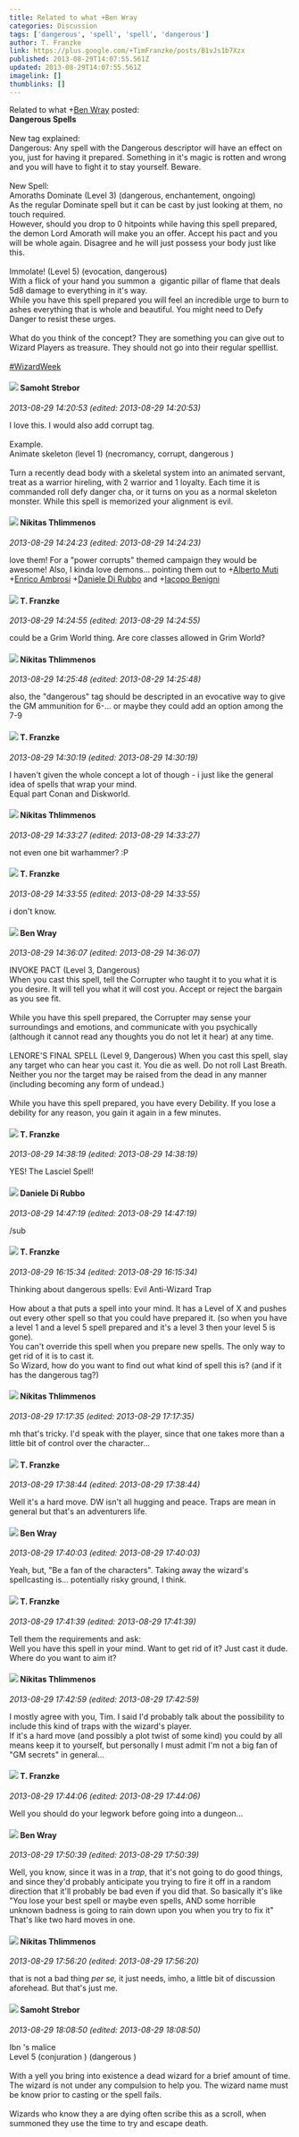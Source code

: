 ```yaml
---
title: Related to what +Ben Wray
categories: Discussion
tags: ['dangerous', 'spell', 'spell', 'dangerous']
author: T. Franzke
link: https://plus.google.com/+TimFranzke/posts/B1vJs1b7Xzx
published: 2013-08-29T14:07:55.561Z
updated: 2013-08-29T14:07:55.561Z
imagelink: []
thumblinks: []
---
```


Related to what <span class="proflinkWrapper"><span class="proflinkPrefix">+</span><a class="proflink" href="https://plus.google.com/117478240607286855024" oid="117478240607286855024">Ben Wray</a></span> posted:<br /><b>Dangerous Spells</b> <br /><br />New tag explained:<br />Dangerous: Any spell with the Dangerous descriptor will have an effect on you, just for having it prepared. Something in it&#39;s magic is rotten and wrong and you will have to fight it to stay yourself. Beware. <br /><br />New Spell: <br />Amoraths Dominate (Level 3) (dangerous, enchantement, ongoing)<br />As the regular Dominate spell but it can be cast by just looking at them, no touch required. <br />However, should you drop to 0 hitpoints while having this spell prepared, the demon Lord Amorath will make you an offer. Accept his pact and you will be whole again. Disagree and he will just possess your body just like this.  <br /><br />Immolate! (Level 5) (evocation, dangerous)<br />With a flick of your hand you summon a  gigantic pillar of flame that deals 5d8 damage to everything in it&#39;s way. <br />While you have this spell prepared you will feel an incredible urge to burn to ashes everything that is whole and beautiful. You might need to Defy Danger to resist these urges. <br /><br />What do you think of the concept? They are something you can give out to Wizard Players as treasure. They should not go into their regular spelllist. <br /><br /> <a rel="nofollow" class="ot-hashtag" href="https://plus.google.com/s/%23WizardWeek/posts">#WizardWeek</a>  
<div id='comment z13oz10w4sb5xzw1v23hutsxszipin4th'>
  <h4><img src='{{site.baseurl}}//images/avatars/118289431151433552306_photo.jpg'> Samoht Strebor</h4>
      <p><cite>2013-08-29 14:20:53 (edited: 2013-08-29 14:20:53)</cite></p>
        <p>I love this.  I would also add corrupt tag. <br /><br />Example.<br />Animate skeleton (level 1) (necromancy,  corrupt, dangerous )<br /><br />Turn a recently dead body with a skeletal system into an animated servant,  treat as a warrior hireling,  with 2 warrior and 1 loyalty.   Each time it is commanded roll defy danger cha,   or it turns on you as a normal skeleton monster.  While this spell is memorized your  alignment is evil.</p>
</div>
        

<div id='comment z13oz10w4sb5xzw1v23hutsxszipin4th'>
  <h4><img src='{{site.baseurl}}//images/avatars/103447617849846007337_photo.jpg'> Nikitas Thlimmenos</h4>
      <p><cite>2013-08-29 14:24:23 (edited: 2013-08-29 14:24:23)</cite></p>
        <p>love them! For a &quot;power corrupts&quot; themed campaign they would be awesome! Also, I kinda love demons... pointing them out to <span class="proflinkWrapper"><span class="proflinkPrefix">+</span><a class="proflink" href="https://plus.google.com/115787882201313683519" oid="115787882201313683519">Alberto Muti</a></span> <span class="proflinkWrapper"><span class="proflinkPrefix">+</span><a class="proflink" href="https://plus.google.com/114125416548059574192" oid="114125416548059574192">Enrico Ambrosi</a></span> <span class="proflinkWrapper"><span class="proflinkPrefix">+</span><a class="proflink" href="https://plus.google.com/112507662527787769890" oid="112507662527787769890">Daniele Di Rubbo</a></span> and <span class="proflinkWrapper"><span class="proflinkPrefix">+</span><a class="proflink" href="https://plus.google.com/118286981608079589935" oid="118286981608079589935">Iacopo Benigni</a></span></p>
</div>
        

<div id='comment z13oz10w4sb5xzw1v23hutsxszipin4th'>
  <h4><img src='{{site.baseurl}}//images/avatars/110330901807759406775_photo.jpg'> T. Franzke</h4>
      <p><cite>2013-08-29 14:24:55 (edited: 2013-08-29 14:24:55)</cite></p>
        <p>could be a Grim World thing. Are core classes allowed in Grim World? </p>
</div>
        

<div id='comment z13oz10w4sb5xzw1v23hutsxszipin4th'>
  <h4><img src='{{site.baseurl}}//images/avatars/103447617849846007337_photo.jpg'> Nikitas Thlimmenos</h4>
      <p><cite>2013-08-29 14:25:48 (edited: 2013-08-29 14:25:48)</cite></p>
        <p>also, the &quot;dangerous&quot; tag should be descripted in an evocative way to give the GM ammunition for 6-... or maybe they could add an option among the 7-9</p>
</div>
        

<div id='comment z13oz10w4sb5xzw1v23hutsxszipin4th'>
  <h4><img src='{{site.baseurl}}//images/avatars/110330901807759406775_photo.jpg'> T. Franzke</h4>
      <p><cite>2013-08-29 14:30:19 (edited: 2013-08-29 14:30:19)</cite></p>
        <p>I haven&#39;t given the whole concept a lot of though - i just like the general idea of spells that wrap your mind. <br />Equal part Conan and Diskworld. </p>
</div>
        

<div id='comment z13oz10w4sb5xzw1v23hutsxszipin4th'>
  <h4><img src='{{site.baseurl}}//images/avatars/103447617849846007337_photo.jpg'> Nikitas Thlimmenos</h4>
      <p><cite>2013-08-29 14:33:27 (edited: 2013-08-29 14:33:27)</cite></p>
        <p>not even one bit warhammer? :P</p>
</div>
        

<div id='comment z13oz10w4sb5xzw1v23hutsxszipin4th'>
  <h4><img src='{{site.baseurl}}//images/avatars/110330901807759406775_photo.jpg'> T. Franzke</h4>
      <p><cite>2013-08-29 14:33:55 (edited: 2013-08-29 14:33:55)</cite></p>
        <p>i don&#39;t know.</p>
</div>
        

<div id='comment z13oz10w4sb5xzw1v23hutsxszipin4th'>
  <h4><img src='{{site.baseurl}}//images/avatars/117478240607286855024_photo.jpg'> Ben Wray</h4>
      <p><cite>2013-08-29 14:36:07 (edited: 2013-08-29 14:36:07)</cite></p>
        <p>INVOKE PACT (Level 3, Dangerous)<br />When you cast this spell, tell the Corrupter who taught it to you what it is you desire. It will tell you what it will cost you. Accept or reject the bargain as you see fit.<br /><br />While you have this spell prepared, the Corrupter may sense your surroundings and emotions, and communicate with you psychically (although it cannot read any thoughts you do not let it hear) at any time.<br /><br />LENORE&#39;S FINAL SPELL (Level 9, Dangerous) When you cast this spell, slay any target who can hear you cast it. You die as well. Do not roll Last Breath. Neither you nor the target may be raised from the dead in any manner (including becoming any form of undead.)<br /><br />While you have this spell prepared, you have every Debility. If you lose a debility for any reason, you gain it again in a few minutes.</p>
</div>
        

<div id='comment z13oz10w4sb5xzw1v23hutsxszipin4th'>
  <h4><img src='{{site.baseurl}}//images/avatars/110330901807759406775_photo.jpg'> T. Franzke</h4>
      <p><cite>2013-08-29 14:38:19 (edited: 2013-08-29 14:38:19)</cite></p>
        <p>YES! The Lasciel Spell! </p>
</div>
        

<div id='comment z13oz10w4sb5xzw1v23hutsxszipin4th'>
  <h4><img src='{{site.baseurl}}//images/avatars/112507662527787769890_photo.jpg'> Daniele Di Rubbo</h4>
      <p><cite>2013-08-29 14:47:19 (edited: 2013-08-29 14:47:19)</cite></p>
        <p>/sub</p>
</div>
        

<div id='comment z13oz10w4sb5xzw1v23hutsxszipin4th'>
  <h4><img src='{{site.baseurl}}//images/avatars/110330901807759406775_photo.jpg'> T. Franzke</h4>
      <p><cite>2013-08-29 16:15:34 (edited: 2013-08-29 16:15:34)</cite></p>
        <p>Thinking about dangerous spells: Evil Anti-Wizard Trap<br /><br />How about a that puts a spell into your mind. It has a Level of X and pushes out every other spell so that you could have prepared it. (so when you have a level 1 and a level 5 spell prepared and it&#39;s a level 3 then your level 5 is gone). <br />You can&#39;t override this spell when you prepare new spells. The only way to get rid of it is to cast it. <br />So Wizard, how do you want to find out what kind of spell this is? (and if it has the dangerous tag?)</p>
</div>
        

<div id='comment z13oz10w4sb5xzw1v23hutsxszipin4th'>
  <h4><img src='{{site.baseurl}}//images/avatars/103447617849846007337_photo.jpg'> Nikitas Thlimmenos</h4>
      <p><cite>2013-08-29 17:17:35 (edited: 2013-08-29 17:17:35)</cite></p>
        <p>mh that&#39;s tricky. I&#39;d speak with the player, since that one takes more than a little bit of control over the character...</p>
</div>
        

<div id='comment z13oz10w4sb5xzw1v23hutsxszipin4th'>
  <h4><img src='{{site.baseurl}}//images/avatars/110330901807759406775_photo.jpg'> T. Franzke</h4>
      <p><cite>2013-08-29 17:38:44 (edited: 2013-08-29 17:38:44)</cite></p>
        <p>Well it&#39;s a hard move. DW isn&#39;t all hugging and peace. Traps are mean in general but that&#39;s an adventurers life.</p>
</div>
        

<div id='comment z13oz10w4sb5xzw1v23hutsxszipin4th'>
  <h4><img src='{{site.baseurl}}//images/avatars/117478240607286855024_photo.jpg'> Ben Wray</h4>
      <p><cite>2013-08-29 17:40:03 (edited: 2013-08-29 17:40:03)</cite></p>
        <p>Yeah, but, &quot;Be a fan of the characters&quot;. Taking away the wizard&#39;s spellcasting is... potentially risky ground, I think.</p>
</div>
        

<div id='comment z13oz10w4sb5xzw1v23hutsxszipin4th'>
  <h4><img src='{{site.baseurl}}//images/avatars/110330901807759406775_photo.jpg'> T. Franzke</h4>
      <p><cite>2013-08-29 17:41:39 (edited: 2013-08-29 17:41:39)</cite></p>
        <p>Tell them the requirements and ask: <br />Well you have this spell in your mind. Want to get rid of it? Just cast it dude. Where do you want to aim it?</p>
</div>
        

<div id='comment z13oz10w4sb5xzw1v23hutsxszipin4th'>
  <h4><img src='{{site.baseurl}}//images/avatars/103447617849846007337_photo.jpg'> Nikitas Thlimmenos</h4>
      <p><cite>2013-08-29 17:42:59 (edited: 2013-08-29 17:42:59)</cite></p>
        <p>I mostly agree with you, Tim. I said I&#39;d probably talk about the possibility to include this kind of traps with the wizard&#39;s player.<br />If it&#39;s a hard move (and possibly a plot twist of some kind) you could by all means keep it to yourself, but personally I must admit I&#39;m not a big fan of &quot;GM secrets&quot; in general...</p>
</div>
        

<div id='comment z13oz10w4sb5xzw1v23hutsxszipin4th'>
  <h4><img src='{{site.baseurl}}//images/avatars/110330901807759406775_photo.jpg'> T. Franzke</h4>
      <p><cite>2013-08-29 17:44:06 (edited: 2013-08-29 17:44:06)</cite></p>
        <p>Well you should do your legwork before going into a dungeon...</p>
</div>
        

<div id='comment z13oz10w4sb5xzw1v23hutsxszipin4th'>
  <h4><img src='{{site.baseurl}}//images/avatars/117478240607286855024_photo.jpg'> Ben Wray</h4>
      <p><cite>2013-08-29 17:50:39 (edited: 2013-08-29 17:50:39)</cite></p>
        <p>Well, you know, since it was in a <i>trap</i>, that it&#39;s not going to do good things, and since they&#39;d probably anticipate you trying to fire it off in a random direction that it&#39;ll probably be bad even if you did that. So basically it&#39;s like &quot;You lose your best spell or maybe even spells, AND some horrible unknown badness is going to rain down upon you when you try to fix it&quot; That&#39;s like two hard moves in one.</p>
</div>
        

<div id='comment z13oz10w4sb5xzw1v23hutsxszipin4th'>
  <h4><img src='{{site.baseurl}}//images/avatars/103447617849846007337_photo.jpg'> Nikitas Thlimmenos</h4>
      <p><cite>2013-08-29 17:56:20 (edited: 2013-08-29 17:56:20)</cite></p>
        <p>that is not a bad thing <i>per se,</i> it just needs, imho, a little bit of discussion aforehead. But that&#39;s just me.</p>
</div>
        

<div id='comment z13oz10w4sb5xzw1v23hutsxszipin4th'>
  <h4><img src='{{site.baseurl}}//images/avatars/118289431151433552306_photo.jpg'> Samoht Strebor</h4>
      <p><cite>2013-08-29 18:08:50 (edited: 2013-08-29 18:08:50)</cite></p>
        <p>Ibn &#39;s malice <br />Level 5 (conjuration ) (dangerous )<br /><br />With a yell you bring into existence a dead wizard for a brief amount of time.  The wizard is not under any compulsion to help you.  The wizard name must be know prior to casting or the spell fails.   <br /><br />Wizards who know they a are  dying often scribe this as a scroll,  when summoned they use the time to try and escape death.   <br /></p>
</div>
        